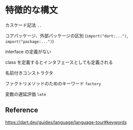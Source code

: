 # 特徴的な構文

カスケード記法 `..`

コアパッケージ、外部パッケージの区別 (`import("dart:...")`, `import("package:...")`)

interface の定義がない

class を定義するとインタフェースとしても定義される

名前付きコンストラクタ

ファクトリメソッドのためのキーワード `factory`

変数の遅延評価 `late`

## Reference

https://dart.dev/guides/language/language-tour#keywords

